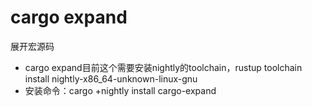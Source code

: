 # cargo expand

展开宏源码

* cargo expand目前这个需要安装nightly的toolchain，rustup toolchain install nightly-x86\_64-unknown-linux-gnu
* 安装命令：cargo +nightly install cargo-expand

